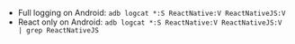 
 * Full logging on Android: `adb logcat *:S ReactNative:V ReactNativeJS:V`
 * React only on Android: `adb logcat *:S ReactNative:V ReactNativeJS:V | grep ReactNativeJS`
